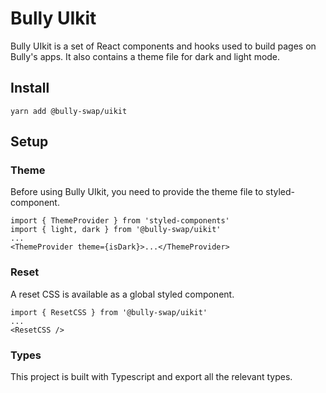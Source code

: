 # Bully UIkit

Bully UIkit is a set of React components and hooks used to build pages on Bully's apps. It also contains a theme file for dark and light mode.

## Install

`yarn add @bully-swap/uikit`

## Setup

### Theme

Before using Bully UIkit, you need to provide the theme file to styled-component.

```
import { ThemeProvider } from 'styled-components'
import { light, dark } from '@bully-swap/uikit'
...
<ThemeProvider theme={isDark}>...</ThemeProvider>
```

### Reset

A reset CSS is available as a global styled component.

```
import { ResetCSS } from '@bully-swap/uikit'
...
<ResetCSS />
```

### Types

This project is built with Typescript and export all the relevant types.
